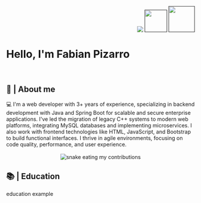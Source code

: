 <div align="right">
    <a style="text-decoration: none" target="_blank" href="https://github.com/FabianPizarroDev">
        <img src="https://visitor-badge.laobi.icu/badge?page_id=FabianPizarroDev.FabianPizarroDev&left_color=gray&right_color=blue&left_text=Coders%20visitors" />
    </a>
    <a style="text-decoration: none" target="_blank" href="">
        <img width="60" src="https://img.shields.io/twitter/follow/chipro?label=Follow&style=social" />
    </a>
    <a style="text-decoration: none" target="_blank" href="">
        <img width="70" src="https://img.shields.io/badge/-Connect-blue?style=flat&logo=Linkedin&logoColor=white" />
    </a>
</div>

<h1 class="montserrat-500">Hello, I'm Fabian Pizarro</h1>

<br/>

<h2>📖 | About me</h2>
💻 I'm a web developer with 3+ years of experience, specializing in backend development with Java and Spring Boot for scalable and secure enterprise applications. I've led the migration of legacy C++ systems to modern
web platforms, integrating MySQL databases and implementing microservices. I also work with frontend technologies like HTML, JavaScript, and Bootstrap to build functional interfaces. I thrive in agile environments,
focusing on code quality, performance, and user experience.

<div align="center">
    <br />
    <img alt="snake eating my contributions" src="https://raw.githubusercontent.com/FabianPizarroDev/FabianPizarroDev/output/github-contribution-grid-snake.svg" />
    <br />
</div>

<h2>📚 | Education</h2>
<p>
    education example
</p>


